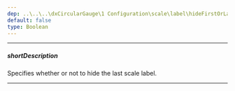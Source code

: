 ```yaml
---
dep: ..\..\..\dxCircularGauge\1 Configuration\scale\label\hideFirstOrLast.md
default: false
type: Boolean
---
```

---
##### shortDescription
Specifies whether or not to hide the last scale label.

---
